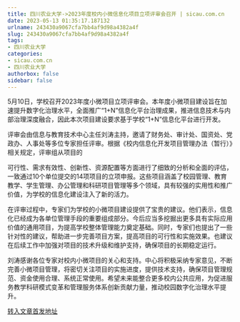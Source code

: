 ```yaml
---
title: 四川农业大学->2023年度校内小微信息化项目立项评审会召开 | sicau.com.cn
date: 2023-05-13 01:35:17.187132
urlname: 243430a9067cfa7bb4af9d98a4382a4f
slug: 243430a9067cfa7bb4af9d98a4382a4f
tags: 
- 四川农业大学
categories:
- sicau.com.cn
- 四川农业大学
authorbox: false
sidebar: false
---
```

5月10日，学校召开2023年度小微项目立项评审会。本年度小微项目建设旨在加速提升数字化治理水平，全面推广“1+N”信息化平台治理成果，推进信息技术与内部治理深度融合，因此本次项目建设要求基于学校“1+N”信息化平台进行开发。

评审会由信息与教育技术中心主任刘涛主持，邀请了财务处、审计处、国资处、党政办、人事处等多位专家担任评审。根据《校内信息化开发项目管理办法（暂行）》相关规定，评审组从项目的
<!--more-->
可行性、需求有效性、创新性、资源配置等方面进行了细致的分析和全面的评估，一致通过10个单位提交的14项项目的立项申报。这些项目涵盖了校园管理、教育教学、学生管理、办公管理和科研项目管理等多个领域，具有较强的实用性和推广价值，为学校的信息化建设注入了新的活力。

在评审过程中，专家们为学校的小微项目建设提供了宝贵的建议。他们表示，信息化已经成为各单位管理手段的重要组成部分。今后应当多挖掘出更多具有实际应用价值的通用项目，为提高学校整体管理能力奠定基础。同时，专家们也提出了一些针对性的建议，帮助进一步完善项目方案，提高项目的可行性和实施效果。也建议在后续工作中加强对项目的技术升级和维护支持，确保项目的长期稳定运行。

刘涛感谢各位专家对校内小微项目的关心和支持。中心将积极采纳专家意见，不断完善小微项目管理，将密切关注项目的实施进度，提供技术支持，确保项目管理规范、资金使用合理、系统正常使用。希望未来能整合更多校内公共应用，为促进服务教学科研模式变革和管理服务体系创新贡献力量，推动校园数字化治理水平提升。



[转入文章首发地址](https://news.sicau.edu.cn/info/1078/72172.htm)